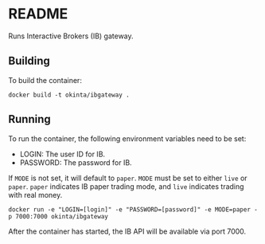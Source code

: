 # README

Runs Interactive Brokers (IB) gateway.

## Building

To build the container:

    docker build -t okinta/ibgateway .

## Running

To run the container, the following environment variables need to be set:

* LOGIN: The user ID for IB.
* PASSWORD: The password for IB.

If `MODE` is not set, it will default to `paper`. `MODE` must be set to either
`live` or `paper`. `paper` indicates IB paper trading mode, and `live`
indicates trading with real money.

    docker run -e "LOGIN=[login]" -e "PASSWORD=[password]" -e MODE=paper -p 7000:7000 okinta/ibgateway

After the container has started, the IB API will be available via port 7000.
